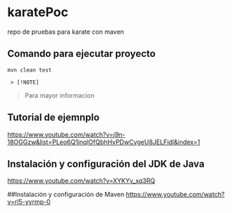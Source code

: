 # karatePoc
repo de pruebas para karate con maven

 ## Comando para ejecutar proyecto
    mvn clean test

     > [!NOTE]
 > Para mayor informacion

 ## Tutorial de ejemnplo
https://www.youtube.com/watch?v=j9n-18OGGzw&list=PLeo6Q1inqlOfQbhHyPDwCygeU8JELFidl&index=1

 ## Instalación y configuración del JDK de Java
 https://www.youtube.com/watch?v=XYKYv_xq3RQ

 ##Instalación y configuración de Maven
 https://www.youtube.com/watch?v=rl5-yyrmp-0



